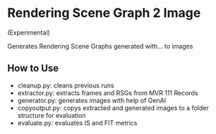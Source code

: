 # Rendering Scene Graph 2 Image
(Experimental)

Generates Rendering Scene Graphs generated with... to images

## How to Use

* cleanup.py: cleans previous runs
* extractor.py: extracts frames and RSGs from MVR 111 Records
* generator.py: generates images with help of GenAI
* copyoutput.py: copys extracted and generated images to a folder structure for evaluation
* evaluate.py: evaluates IS and FIT metrics